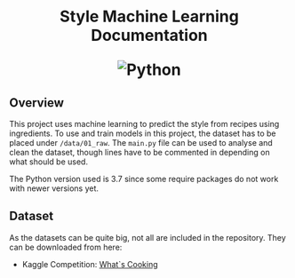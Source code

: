 
<h1 align="center">
  <!--<a name="logo" href=""><img src="" alt="Logo" width="200"></a>-->
  <br>
  Style Machine Learning Documentation

  ![Python](https://img.shields.io/badge/python-v3.7-blue.svg)
</h1>

## Overview

This project uses machine learning to predict the style from recipes using ingredients. To use and train models in this project, the dataset has to be placed under `/data/01_raw`. The `main.py` file can be used to analyse and clean the dataset, though lines have to be commented in depending on what should be used.

The Python version used is 3.7 since some require packages do not work with newer versions yet.

## Dataset

As the datasets can be quite big, not all are included in the repository. They can be downloaded from here:

- Kaggle Competition: [What`s Cooking](https://www.kaggle.com/c/whats-cooking/data)